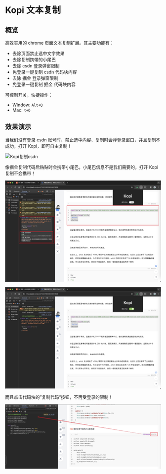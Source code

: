 

# Kopi 文本复制

## 概览

高效实用的 chrome 页面文本复制扩展。其主要功能有：

- 去除页面禁止选中文字效果
- 去除复制携带的小尾巴
- 去除 csdn 登录弹窗限制
- 免登录一键复制 csdn 代码块内容
- 去除 掘金 登录弹窗限制
- 免登录一键复制 掘金 代码块内容

可控制开关，快捷操作：

- Window: `Alt+Q`
- Mac: `⌥+Q`

## 效果演示

当我们没有登录 csdn 账号时，禁止选中内容、复制时会弹登录窗口，并且复制不成功，打开 Kopi，即可自由复制！


![Kopi复制csdn](./public/assets/images/kopi-csdn.gif)

像掘金复制代码后粘贴时会携带小尾巴，小尾巴信息不是我们需要的，打开 Kopi 复制不会携带！

![携带小尾巴](./public/assets/images/juejin-default-copy.jpg)

![不携带小尾巴](./public/assets/images/juejin-kopi-copy.jpg)

而且点击代码块的”复制代码“按钮，不再受登录的限制！

![一键复制代码](./public/assets/images/juejin-kopi-no-login.jpg)
